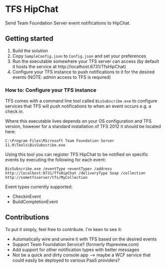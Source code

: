 TFS HipChat
===========

Send Team Foundation Server event notifications to HipChat.

## Getting started
1. Build the solution
2. Copy `SampleConfig.json` to `Config.json` and set your preferences
3. Run the executable somewhere your TFS server can access (by default it hosts the service at http://localhost:8731/TfsHipChat)
4. Configure your TFS instance to push notifications to it for the desired events (NOTE: admin access to TFS is required)

### How to: Configure your TFS instance
TFS comes with a command line tool called `BisSubscribe.exe` to configure services that TFS will push notifications to when an event occurs e.g. a check in.

Where this executable lives depends on your OS configuration and TFS version, however for a standard installation of TFS 2012 it should be located here:

    C:\Program Files\Microsoft Team Foundation Server 11.0\Tools\BisSubscribe.exe

Using this tool you can register TFS HipChat to be notified on specific events by executing the following for each event:

    BisSubscribe.exe /eventType <eventType> /address http://localhost:8731/TfsHipChat /deliveryType Soap /collection http://sometfsserver/tfs/MyCollection

Event types currently supported:
 * CheckinEvent
 * BuildCompletionEvent

## Contributions
To put it simply, feel free to contribute. I'm keen to see it:
 * Automatically wire and unwire it with TFS based on the desired events
 * Support Team Foundation Service? (formerly tfspreview.com)
 * Add support for other notification types with better messages
 * Not be a quick and dirty console app --> maybe a WCF service that could easily be deployed to various PaaS providers?
